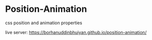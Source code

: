 # Position-Animation
css position and animation properties

live server: https://borhanuddinbhuiyan.github.io/position-animation/
